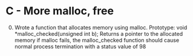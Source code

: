 # C - More malloc, free

0. Wrote a function that allocates memory using malloc.
Prototype: void \*malloc_checked(unsigned int b);
Returns a pointer to the allocated memory
if malloc fails, the malloc_checked function should cause normal process termination with a status value of 98
